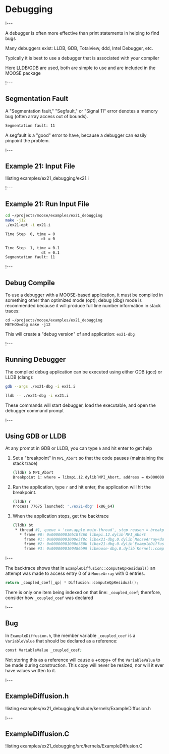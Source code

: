 # Debugging

!---

A debugger is often more effective than print statements in helping to find bugs

Many debuggers exist: LLDB, GDB, Totalview, ddd, Intel Debugger, etc.

Typically it is best to use a debugger that is associated with your compiler

Here LLDB/GDB are used, both are simple to use and are included in the MOOSE package

!---

## Segmentation Fault

A "Segmentation fault," "Segfault," or "Signal 11" error denotes a memory bug (often array access out
of bounds).

```bash
Segmentation fault: 11
```

A segfault is a "good" error to have, because a debugger can easily pinpoint the problem.

!---

## Example 21: Input File

!listing examples/ex21_debugging/ex21.i

!---

## Example 21: Run Input File

```bash
cd ~/projects/moose/examples/ex21_debugging
make -j12
./ex21-opt -i ex21.i

Time Step  0, time = 0
                dt = 0

Time Step  1, time = 0.1
                dt = 0.1
Segmentation fault: 11
```

!---

## Debug Compile

To use a debugger with a MOOSE-based application, it must be compiled in something
other than optimized mode (opt); debug (dbg) mode is recommended because it will produce full line
number information in stack traces:

```text
cd ~/projects/moose/examples/ex21_debugging
METHOD=dbg make -j12
```

This will create a "debug version" of and application: `ex21-dbg`

!---

## Running Debugger

The compiled debug application can be executed using either GDB (gcc) or LLDB (clang):

```bash
gdb --args ./ex21-dbg -i ex21.i
```

```bash
lldb -- ./ex21-dbg -i ex21.i
```

These commands will start debugger, load the executable, and open the debugger command prompt

!---

## Using GDB or LLDB

At any prompt in GDB or LLDB, you can type `h` and hit enter to get help

1. Set a "breakpoint" in `MPI_Abort` so that the code pauses (maintaining the stack trace)

   ```bash
   (lldb) b MPI_Abort
   Breakpoint 1: where = libmpi.12.dylib`MPI_Abort, address = 0x000000010b18f460
   ```

2. Run the application, type `r` and hit enter, the application will hit the breakpoint.

   ```bash
   (lldb) r
   Process 77675 launched: './ex21-dbg' (x86_64)
   ```

3. When the application stops, get the backtrace

   ```bash
   (lldb) bt
    * thread #1, queue = 'com.apple.main-thread', stop reason = breakpoint 1.1
      * frame #0: 0x000000010b18f460 libmpi.12.dylib`MPI_Abort
        frame #1: 0x00000001000e5f8c libex21-dbg.0.dylib`MooseArray<double>::operator[](this=0x0000000112919388, i=0) const at MooseArray.h:276
        frame #2: 0x00000001000e580b libex21-dbg.0.dylib`ExampleDiffusion::computeQpResidual(this=0x0000000112918a18) at ExampleDiffusion.C:37
        frame #3: 0x0000000100486b99 libmoose-dbg.0.dylib`Kernel::computeResidual(this=0x0000000112918a18) at Kernel.C:99
   ```

!---

The backtrace shows that in `ExampleDiffusion::computeQpResidual()` an attempt was made to access
entry 0 of a `MooseArray` with 0 entries.


```C++
return _coupled_coef[_qp] * Diffusion::computeQpResidual();
```

There is only one item being indexed on that line: `_coupled_coef`; therefore, consider how
`_coupled_coef` was declared

!---

## Bug

In `ExampleDiffusion.h`, the member variable `_coupled_coef` is a `VariableValue` that should be
declared as a reference:

```bash
const VariableValue _coupled_coef;
```

Not storing this as a reference will cause a +copy+ of the `VariableValue` to be made during
construction. This copy will never be resized, nor will it ever have values written to it.

!---

## ExampleDiffusion.h

!listing examples/ex21_debugging/include/kernels/ExampleDiffusion.h

!---

## ExampleDiffusion.C

!listing examples/ex21_debugging/src/kernels/ExampleDiffusion.C
